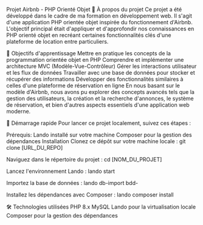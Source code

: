 Projet Airbnb - PHP Orienté Objet
🐻 À propos du projet
Ce projet a été développé dans le cadre de ma formation en développement web. Il s'agit d'une application PHP orientée objet inspirée du fonctionnement d'Airbnb. L'objectif principal était d'appliquer et d'approfondir nos connaissances en PHP orienté objet en recréant certaines fonctionnalités clés d'une plateforme de location entre particuliers.

🎯 Objectifs d'apprentissage
Mettre en pratique les concepts de la programmation orientée objet en PHP
Comprendre et implémenter une architecture MVC (Modèle-Vue-Contrôleur)
Gérer les interactions utilisateur et les flux de données
Travailler avec une base de données pour stocker et récupérer des informations
Développer des fonctionnalités similaires à celles d'une plateforme de réservation en ligne
En nous basant sur le modèle d'Airbnb, nous avons pu explorer des concepts avancés tels que la gestion des utilisateurs, la création et la recherche d'annonces, le système de réservation, et bien d'autres aspects essentiels d'une application web moderne.

🚀 Démarrage rapide
Pour lancer ce projet localement, suivez ces étapes :

Prérequis:
Lando installé sur votre machine
Composer pour la gestion des dépendances
Installation
Clonez ce dépôt sur votre machine locale : git clone [URL_DU_REPO]

Naviguez dans le répertoire du projet : cd [NOM_DU_PROJET]

Lancez l'environnement Lando : lando start

Importez la base de données : lando db-import bdd-

Installez les dépendances avec Composer : lando composer install

🛠 Technologies utilisées
PHP 8.x
MySQL
Lando pour la virtualisation locale
Composer pour la gestion des dépendances

